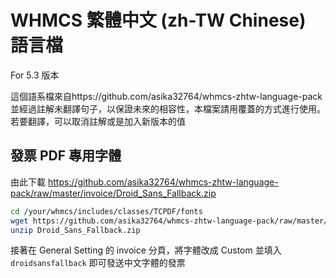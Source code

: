 # WHMCS 繁體中文 (zh-TW Chinese) 語言檔

For 5.3 版本

這個語系檔來自https://github.com/asika32764/whmcs-zhtw-language-pack並經過註解未翻譯句子，以保證未來的相容性，本檔案請用覆蓋的方式進行使用。
若要翻譯，可以取消註解或是加入新版本的值

## 發票 PDF 專用字體

由此下載 https://github.com/asika32764/whmcs-zhtw-language-pack/raw/master/invoice/Droid_Sans_Fallback.zip

``` bash
cd /your/whmcs/includes/classes/TCPDF/fonts
wget https://github.com/asika32764/whmcs-zhtw-language-pack/raw/master/invoice/Droid_Sans_Fallback.zip
unzip Droid_Sans_Fallback.zip
```

接著在 General Setting 的 invoice 分頁，將字體改成 Custom 並填入 `droidsansfallback` 即可發送中文字體的發票

